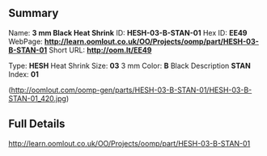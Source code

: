 

 ## Summary
Name: __3 mm Black Heat Shrink__
ID: __HESH-03-B-STAN-01__
Hex ID: __EE49__
WebPage: __http://learn.oomlout.co.uk/OO/Projects/oomp/part/HESH-03-B-STAN-01__
Short URL: __http://oom.lt/EE49__

Type: __HESH__ Heat Shrink 
Size: __03__ 3 mm 
Color: __B__ Black 
Description __STAN__  
Index: __01__


(http://oomlout.com/oomp-gen/parts/HESH-03-B-STAN-01/HESH-03-B-STAN-01_420.jpg)


 ## Full Details
 http://learn.oomlout.co.uk/OO/Projects/oomp/part/HESH-03-B-STAN-01














